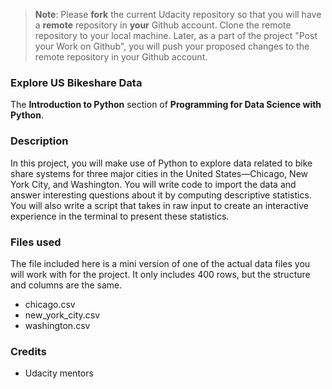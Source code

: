 >**Note**: Please **fork** the current Udacity repository so that you will have a **remote** repository in **your** Github account. Clone the remote repository to your local machine. Later, as a part of the project "Post your Work on Github", you will push your proposed changes to the remote repository in your Github account.

### Explore US Bikeshare Data
The **Introduction to Python** section of **Programming for Data Science with Python**.

### Description
In this project, you will make use of Python to explore data related to bike share systems for three major cities in the United States—Chicago, New York City, and Washington. You will write code to import the data and answer interesting questions about it by computing descriptive statistics. You will also write a script that takes in raw input to create an interactive experience in the terminal to present these statistics.

### Files used
The file included here is a mini version of one of the actual data files you will work with for the project. It only includes 400 rows, but the structure and columns are the same.
- chicago.csv
- new_york_city.csv
- washington.csv

### Credits
- Udacity mentors
